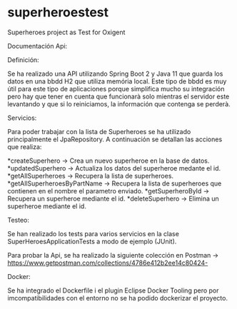 # superheroestest
Superheroes project as Test for Oxigent

Documentación Api:

Definición:

Se ha realizado una API utilizando Spring Boot 2 y Java 11 que guarda los datos en una bbdd H2 que utiliza memória local. Este tipo de bbdd es muy útil para este tipo de 
aplicaciones porque simplifica mucho su integración pero hay que tener en cuenta que funcionarà solo mientras el servidor este levantando y que si lo reiniciamos, la información
que contenga se perderà.

Servicios:

Para poder trabajar con la lista de Superheroes se ha utilizado principalmente el JpaRepository. A continuación se detallan las acciones que realiza:

*createSuperhero -> Crea un nuevo superheroe en la base de datos.
*updatedSuperhero -> Actualiza los datos del superheroe medante el id.
*getAllSuperheroes -> Recupera la lista de superheroes.
*getAllSuperheroesByPartName -> Recupera la lista de superheroes que contienen en el nombre el parametro enviado.
*getSuperheroById -> Recupera un superheroe mediante el id.
*deleteSuperhero -> Elimina un superheroe mediante el id.

Testeo:

Se han realizado los tests para varios servicios en la clase SuperHeroesApplicationTests a modo de ejemplo (JUnit).

Para probar la Api, se ha realizado la siguiente colección en Postman -> https://www.getpostman.com/collections/4786e412b2ee14c80424-

Docker:

Se ha integrado el Dockerfile i el plugin Eclipse Docker Tooling pero por imcompatibilidades con el entorno no se ha podido dockerizar el proyecto.









